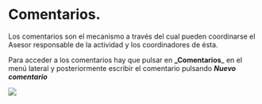 # Comentarios.

Los comentarios son el mecanismo a través del cual pueden coordinarse el Asesor responsable de la actividad y los coordinadores de ésta.

Para acceder a los comentarios hay que pulsar en **_Comentarios**_ en el menú lateral y posteriormente escribir el comentario pulsando _**Nuevo comentario**_

![](/assets/Selección_733.png)

